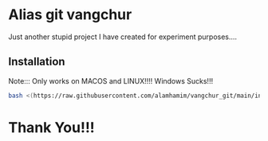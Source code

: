 
# Alias git vangchur 

Just another stupid project I have created for experiment purposes....


## Installation

Note::: Only works on MACOS and LINUX!!!! Windows Sucks!!!
```bash
bash <(https://raw.githubusercontent.com/alamhamim/vangchur_git/main/install.sh)

```

# Thank You!!!  